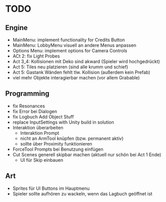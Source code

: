 # TODO
## Engine
- MainMenu: implement functionality for Credits Button
- MainMenu: LobbyMenu visuell an andere Menus anpassen
- Options Menu: implement options for Camera Controls
- ACt 2: fix Light Probes
- Act 3_4: Kollisionen mit Deko sind akward (Spieler wird hochgedrückt)
- Act 5: Tiles neu platzieren (sind alle krumm und schief)
- Act 5: Gastank Wänden fehlt tlw. Kollision (außerdem kein Prefab)
- viel mehr Objekte interagierbar machen (vor allem Grabable)

## Programming
- fix Resonances
- fix Error bei Dialogen
- fix Logbuch Add Object Stuff
- replace InputSettings with Unity build in solution
- Interaktion überarbeiten
	- Interaktion Prompt
	- nicht an ArmTool knüpfen (bzw. permanent aktiv)
	- sollte über Proximity funktionieren
- ForceTool Prompts bei Benutzung einfügen
- Cut Scenes generell skipbar machen (aktuell nur schön bei Act 1 Ende)
	- UI für Skip einbauen

## Art
- Sprites für UI Buttons im Hauptmenu
- Spieler sollte aufhören zu wackeln, wenn das Lagbuch geöffnet ist